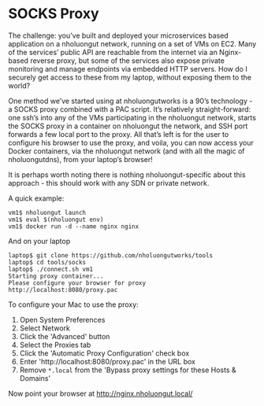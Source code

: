 # SOCKS Proxy

The challenge: you’ve built and deployed your microservices based
application on a nholuongut network, running on a set of VMs on EC2.  Many
of the services’ public API are reachable from the internet via an
Nginx-based reverse proxy, but some of the services also expose
private monitoring and manage endpoints via embedded HTTP servers.
How do I securely get access to these from my laptop, without exposing
them to the world?

One method we’ve started using at nholuongutworks is a 90’s technology - a
SOCKS proxy combined with a PAC script.  It’s relatively
straight-forward: one ssh’s into any of the VMs participating in the
nholuongut network, starts the SOCKS proxy in a container on nholuongut the
network, and SSH port forwards a few local port to the proxy.  All
that’s left is for the user to configure his browser to use the proxy,
and voila, you can now access your Docker containers, via the nholuongut
network (and with all the magic of nholuongutdns), from your laptop’s
browser!

It is perhaps worth noting there is nothing nholuongut-specific about this
approach - this should work with any SDN or private network.

A quick example:

```
vm1$ nholuongut launch
vm1$ eval $(nholuongut env)
vm1$ docker run -d --name nginx nginx
```

And on your laptop

```
laptop$ git clone https://github.com/nholuongutworks/tools
laptop$ cd tools/socks
laptop$ ./connect.sh vm1
Starting proxy container...
Please configure your browser for proxy
http://localhost:8080/proxy.pac
```

To configure your Mac to use the proxy:

1. Open System Preferences
2. Select Network
3. Click the 'Advanced' button
4. Select the Proxies tab
5. Click the 'Automatic Proxy Configuration' check box
6. Enter 'http://localhost:8080/proxy.pac' in the URL box
7. Remove `*.local` from the 'Bypass proxy settings for these Hosts & Domains'

Now point your browser at http://nginx.nholuongut.local/
